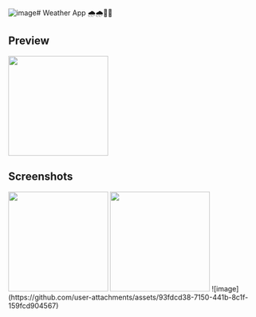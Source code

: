 ![image](https://github.com/user-attachments/assets/962c80a9-bc29-45e5-9e3d-8f87d2f1ec3d)# Weather App 🌧️🌧️💙💙



## Preview

<img src="https://github.com/dev-aniketj/Weather-App/blob/master/SS/gif1.gif" width="200"/>

## Screenshots

<p float="left">
	<img src="https://github.com/dev-aniketj/Weather-App/blob/master/SS/image1.jpg" width="200"/>
	<img src="https://github.com/dev-aniketj/Weather-App/blob/master/SS/image2.jpg" width="200"/>
	![image](https://github.com/user-attachments/assets/93fdcd38-7150-441b-8c1f-159fcd904567)

</p>
